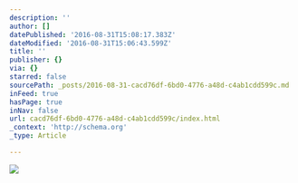 ```yaml
---
description: ''
author: []
datePublished: '2016-08-31T15:08:17.383Z'
dateModified: '2016-08-31T15:06:43.599Z'
title: ''
publisher: {}
via: {}
starred: false
sourcePath: _posts/2016-08-31-cacd76df-6bd0-4776-a48d-c4ab1cdd599c.md
inFeed: true
hasPage: true
inNav: false
url: cacd76df-6bd0-4776-a48d-c4ab1cdd599c/index.html
_context: 'http://schema.org'
_type: Article

---
```

![](https://the-grid-user-content.s3-us-west-2.amazonaws.com/25792276-9d9d-4a28-a4e5-7ee3873a60b4.png)